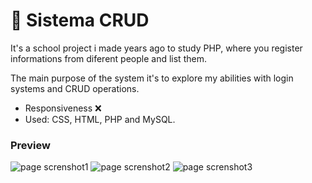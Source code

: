 # 📝 Sistema CRUD

It's a school project i made years ago to study PHP, where you register informations from diferent people and list them. 

The main purpose of the system it's to explore my abilities with login systems and CRUD operations.

- Responsiveness ❌
- Used: CSS, HTML, PHP and MySQL.

### Preview
![page screnshot1](https://i.imgur.com/FLNQrE6.png)
![page screnshot2](https://i.imgur.com/Xu6KgHL.png)
![page screnshot3](https://i.imgur.com/Y1cFTXw.png)
